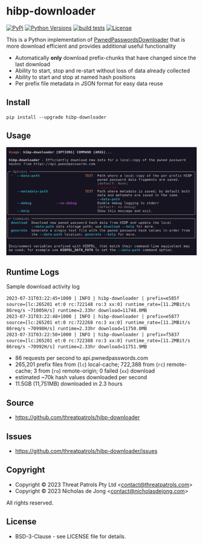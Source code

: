 # hibp-downloader

[![PyPi](https://img.shields.io/pypi/v/hibp-downloader.svg)](https://pypi.python.org/pypi/hibp-downloader/)
[![Python Versions](https://img.shields.io/pypi/pyversions/hibp-downloader.svg)](https://github.com/threatpatrols/hibp-downloader/)
[![build tests](https://github.com/threatpatrols/hibp-downloader/actions/workflows/build-tests.yml/badge.svg)](https://github.com/threatpatrols/hibp-downloader/actions/workflows/build-tests.yml)
[![License](https://img.shields.io/github/license/threatpatrols/hibp-downloader.svg)](https://github.com/threatpatrols/hibp-downloader)

This is a Python implementation of [PwnedPasswordsDownloader](https://github.com/HaveIBeenPwned/PwnedPasswordsDownloader)
that is more download efficient and provides additional useful functionality
 - Automatically **only** download prefix-chunks that have changed since the last download
 - Ability to start, stop and re-start without loss of data already collected
 - Ability to start and stop at named hash positions
 - Per prefix file metadata in JSON format for easy data reuse

## Install
```commandline
pip install --upgrade hibp-downloader
```

## Usage
![screenshot-help.png](https://raw.githubusercontent.com/threatpatrols/hibp-downloader/main/docs/assets/screenshot-help.png)

## Runtime Logs
Sample download activity log
```text
2023-07-31T03:22:45+1000 | INFO | hibp-downloader | prefix=e585f source=[lc:265201 et:0 rc:722148 ro:3 xx:0] runtime_rate=[11.2MBit/s 86req/s ~71005H/s] runtime=2.33hr download=11748.0MB
2023-07-31T03:22:48+1000 | INFO | hibp-downloader | prefix=e5877 source=[lc:265201 et:0 rc:722268 ro:3 xx:0] runtime_rate=[11.2MBit/s 86req/s ~70998H/s] runtime=2.33hr download=11750.0MB
2023-07-31T03:22:50+1000 | INFO | hibp-downloader | prefix=f5837 source=[lc:265201 et:0 rc:722388 ro:3 xx:0] runtime_rate=[11.2MBit/s 86req/s ~70992H/s] runtime=2.33hr download=11751.9MB
```
 - 86 requests per second to api.pwnedpasswords.com
 - 265,201 prefix files from (`lc`) local-cache; 722,388 from (`rc`) remote-cache; 3 from (`ro`) remote-origin; 0 failed (`xx`) download
 - estimated ~70k hash values downloaded per second
 - 11.5GB (11,751MB) downloaded in 2.3 hours

## Source
 - https://github.com/threatpatrols/hibp-downloader

## Issues
 - https://github.com/threatpatrols/hibp-downloader/issues

## Copyright
 - Copyright &copy; 2023 Threat Patrols Pty Ltd &lt;contact@threatpatrols.com&gt;
 - Copyright &copy; 2023 Nicholas de Jong &lt;contact@nicholasdejong.com&gt;

All rights reserved.

## License
 * BSD-3-Clause - see LICENSE file for details.
